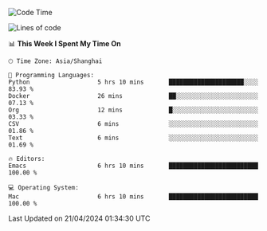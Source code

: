 <!--START_SECTION:waka-->
![Code Time](http://img.shields.io/badge/Code%20Time-1%2C909%20hrs-blue)

![Lines of code](https://img.shields.io/badge/From%20Hello%20World%20I%27ve%20Written-305.9%20thousand%20lines%20of%20code-blue)

📊 **This Week I Spent My Time On** 

```text
🕑︎ Time Zone: Asia/Shanghai

💬 Programming Languages: 
Python                   5 hrs 10 mins       █████████████████████░░░░   83.93 % 
Docker                   26 mins             ██░░░░░░░░░░░░░░░░░░░░░░░   07.13 % 
Org                      12 mins             █░░░░░░░░░░░░░░░░░░░░░░░░   03.33 % 
CSV                      6 mins              ░░░░░░░░░░░░░░░░░░░░░░░░░   01.86 % 
Text                     6 mins              ░░░░░░░░░░░░░░░░░░░░░░░░░   01.69 % 

🔥 Editors: 
Emacs                    6 hrs 10 mins       █████████████████████████   100.00 % 

💻 Operating System: 
Mac                      6 hrs 10 mins       █████████████████████████   100.00 % 
```


 Last Updated on 21/04/2024 01:34:30 UTC
<!--END_SECTION:waka-->
